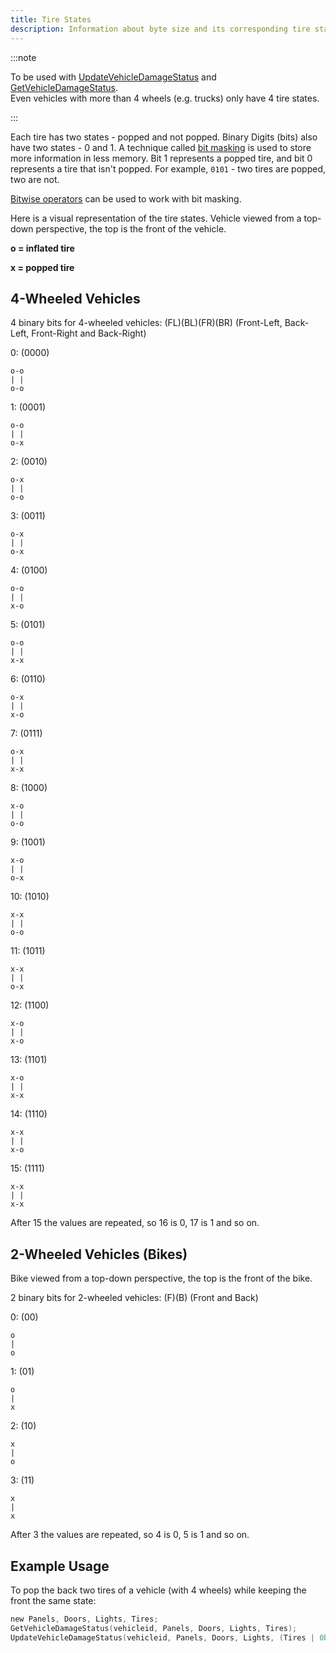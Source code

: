 ```yaml
---
title: Tire States
description: Information about byte size and its corresponding tire state bits.
---
```


:::note

To be used with [UpdateVehicleDamageStatus](../functions/UpdateVehicleDamageStatus) and [GetVehicleDamageStatus](../functions/GetVehicleDamageStatus).  
Even vehicles with more than 4 wheels (e.g. trucks) only have 4 tire states.

:::

Each tire has two states - popped and not popped. Binary Digits (bits) also have two states - 0 and 1. A technique called [bit masking](http://en.wikipedia.org/wiki/Mask_(computing)) is used to store more information in less memory. Bit 1 represents a popped tire, and bit 0 represents a tire that isn't popped. For example, `0101` - two tires are popped, two are not.

[Bitwise operators](https://webcache.googleusercontent.com/search?q=cache:LMkbueHJOgcJ:https://forum.sa-mp.com/showthread.php%3Ft%3D177523+&cd=1&hl=en&ct=clnk&gl=my) can be used to work with bit masking.

Here is a visual representation of the tire states. Vehicle viewed from a top-down perspective, the top is the front of the vehicle.

**o = inflated tire**

**x = popped tire**

## 4-Wheeled Vehicles

4 binary bits for 4-wheeled vehicles: (FL)(BL)(FR)(BR) (Front-Left, Back-Left, Front-Right and Back-Right)

0: (0000)

    o-o
    | |
    o-o

1: (0001)

    o-o
    | |
    o-x

2: (0010)

    o-x
    | |
    o-o

3: (0011)

    o-x
    | |
    o-x

4: (0100)

    o-o
    | |
    x-o

5: (0101)

    o-o
    | |
    x-x

6: (0110)

    o-x
    | |
    x-o

7: (0111)

    o-x
    | |
    x-x

8: (1000)

    x-o
    | |
    o-o

9: (1001)

    x-o
    | |
    o-x

10: (1010)

    x-x
    | |
    o-o

11: (1011)

    x-x
    | |
    o-x

12: (1100)

    x-o
    | |
    x-o

13: (1101)

    x-o
    | |
    x-x

14: (1110)

    x-x
    | |
    x-o

15: (1111)

    x-x
    | |
    x-x

  
After 15 the values are repeated, so 16 is 0, 17 is 1 and so on.

## 2-Wheeled Vehicles (Bikes)
Bike viewed from a top-down perspective, the top is the front of the bike.

2 binary bits for 2-wheeled vehicles: (F)(B) (Front and Back)

0: (00)

    o
    |
    o

1: (01)

    o
    |
    x

2: (10)

    x
    |
    o

3: (11)

    x
    |
    x

  
After 3 the values are repeated, so 4 is 0, 5 is 1 and so on.

## Example Usage

To pop the back two tires of a vehicle (with 4 wheels) while keeping the front the same state:

```c
new Panels, Doors, Lights, Tires;
GetVehicleDamageStatus(vehicleid, Panels, Doors, Lights, Tires);
UpdateVehicleDamageStatus(vehicleid, Panels, Doors, Lights, (Tires | 0b0101));
```
